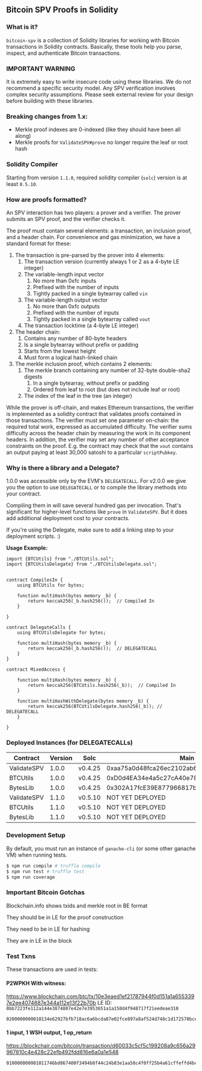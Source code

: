 ## Bitcoin SPV Proofs in Solidity

### What is it?

`bitcoin-spv` is a collection of Solidity libraries for working with Bitcoin
transactions in Solidity contracts. Basically, these tools help you parse,
inspect, and authenticate Bitcoin transactions.

### IMPORTANT WARNING

It is extremely easy to write insecure code using these libraries. We do not
recommend a specific security model. Any SPV verification involves complex
security assumptions. Please seek external review for your design before
building with these libraries.

### Breaking changes from 1.x:

- Merkle proof indexes are 0-indexed (like they should have been all along)
- Merkle proofs for `ValidateSPV#prove` no longer require the leaf or root hash

### Solidity Compiler

Starting from version `1.1.0`, required solidity compiler (`solc`) version is
at least `0.5.10`.

### How are proofs formatted?

An SPV interaction has two players: a prover and a verifier. The prover submits
an SPV proof, and the verifier checks it.

The proof must contain several elements: a transaction, an inclusion proof, and
a header chain. For convenience and gas minimization, we have a standard format
for these:

1. The transaction is pre-parsed by the prover into 4 elements:
    1. The transaction version (currently always 1 or 2 as a 4-byte LE integer)
    1. The variable-length input vector
        1. No more than 0xfc inputs
        1. Prefixed with the number of inputs
        1. Tightly packed in a single bytearray called `vin`
    1. The variable-length output vector
        1. No more than 0xfc outputs
        1. Prefixed with the number of inputs
        1. Tightly packed in a single bytearray called `vout`
    1. The transaction locktime (a 4-byte LE integer)
1. The header chain:
    1. Contains any number of 80-byte headers
    1. Is a single bytearray without prefix or padding
    1. Starts from the lowest height
    1. Must form a logical hash-linked chain
1. The merkle inclusion proof, which contains 2 elements:
    1. The merkle branch containing any number of 32-byte double-sha2 digests
        1. In a single bytearray, without prefix or padding
        1. Ordered from leaf to root (but does not include leaf or root)
    1. The index of the leaf in the tree (an integer)

While the prover is off-chain, and makes Ethereum transactions, the verifier is
implemented as a solidity contract that validates proofs contained in those
transactions. The verifier must set one parameter on-chain: the required total
work, expressed as accumulated difficulty. The verifier sums difficulty across the header chain by measuring the work in its component headers.
In addition, the verifier may set any number of other acceptance constraints
on the proof. E.g. the contract may check that the `vout` contains an
output paying at least 30,000 satoshi to a particular `scriptPubkey`.

### Why is there a library and a Delegate?

1.0.0 was accessible only by the EVM's `DELEGATECALL`. For v2.0.0 we give you
the option to use `DELEGATECALL` or to compile the library methods into your
contract.

Compiling them in will save several hundred gas per invocation. That's
significant for higher-level functions like `prove` in `ValidateSPV`. But it
does add additional deployment cost to your contracts.

If you're using the Delegate, make sure to add a linking step to your
deployment scripts. :)

**Usage Example:**
```Solidity
import {BTCUtils} from "./BTCUtils.sol";
import {BTCUtilsDelegate} from "./BTCUtilsDelegate.sol";


contract CompilesIn {
    using BTCUtils for bytes;

    function multiHash(bytes memory _b) {
        return keccak256(_b.hash256());  // Compiled In
    }

}

contract DelegateCalls {
    using BTCUtilsDelegate for bytes;

    function multiHash(bytes memory _b) {
        return keccak256(_b.hash256());  // DELEGATECALL
    }
}

contract MixedAccess {

    function multiHash(bytes memory _b) {
        return keccak256(BTCUtils.hash256(_b));  // Compiled In
    }

    function multiHashWithDelegate(bytes memory _b) {
        return keccak256(BTCUtilsDelegate.hash256(_b)); // DELEGATECALL
    }

}

```


### Deployed Instances (for DELEGATECALLs)

| Contract    | Version |  Solc     |  Main                                        |  Ropsten
|-------------|---------|-----------|----------------------------------------------|-------------------------------------------
| ValidateSPV |  1.0.0  |  v0.4.25  |  0xaa75a0d48fca26ec2102ab68047e98a80a63df1d  |  0x112ef10aef3bde1cd8fd062d805ae8173ec36d66
| BTCUtils    |	 1.0.0  |  v0.4.25  |  0xD0d4EA34e4a5c27cA40e78838a4Ed5C1bB033BbC  |  0x7a79d4112d79af980e741e0b10c47ffa543cc93a
| BytesLib    |	 1.0.0  |  v0.4.25  |  0x302A17fcE39E877966817b7cc5479D8BfCe05295  |  0xcc69fec9ba70d6b4e386bfdb70b94349aff15f53
| ValidateSPV |  1.1.0  |  v0.5.10  |  NOT YET DEPLOYED                            |  NOT YET DEPLOYED
| BTCUtils    |	 1.1.0  |  v0.5.10  |  NOT YET DEPLOYED                            |  NOT YET DEPLOYED
| BytesLib    |	 1.1.0  |  v0.5.10  |  NOT YET DEPLOYED                            |  NOT YET DEPLOYED



### Development Setup
By default, you must run an instance of `ganache-cli` (or some other ganache
VM) when running tests.
```sh
$ npm run compile # truffle compile
$ npm run test # truffle test
$ npm run coverage
```

### Important Bitcoin Gotchas
Blockchain.info shows txids and merkle root in BE format

They should be in LE for the proof construction

They need to be in LE for hashing

They are in LE in the block

### Test Txns

These transactions are used in tests:

#### P2WPKH With witness:
https://www.blockchain.com/btc/tx/10e3eaed1ef21787944f0d151a1a6553397e2ee4074887e344a112e13f22b70b
LE ID: `0bb7223fe112a144e3874807e42e7e3953651a1a150d4f948717f21eedeae310`
```
0200000000010134e62927bfb718ac6a6bcda87e02fce897a8af524d748c1d172570bce3a7b11a00000000008004000001145c92000000000016001486a92a3c9bd01ed7d9844c842295ccd29bbef467034730440220115db53ebdb1ad3a47399a55a246101fb234e2487a09d509df7d56da91aa8a83022021f90d37e65c457890dbddbe6f1cb60af90541ff539782aa69f846fd0c4b0d1f01004d632102302a34a02288ae9cb62d5f099b78b463124f108b4140e9c2c9657e223419d45267028004b2752102ecc5b51c462ee2ecf47e1ef67e73e884f5f539c779fdc779c7a90615a659a30e68ac00000000
```

#### 1 input, 1 WSH output, 1 op_return
https://blockchair.com/bitcoin/transaction/d60033c5cf5c199208a9c656a29967810c4e428c22efb492fdd816e6a0a1e548
```
010000000001011746bd867400f3494b8f44c24b83e1aa58c4f0ff25b4a61cffeffd4bc0f9ba300000000000ffffffff024897070000000000220020a4333e5612ab1a1043b25755c89b16d55184a42f81799e623e6bc39db8539c180000000000000000166a14edb1b5c2f39af0fec151732585b1049b07895211024730440220276e0ec78028582054d86614c65bc4bf85ff5710b9d3a248ca28dd311eb2fa6802202ec950dd2a8c9435ff2d400cc45d7a4854ae085f49e05cc3f503834546d410de012103732783eef3af7e04d3af444430a629b16a9261e4025f52bf4d6d026299c37c7400000000
```
